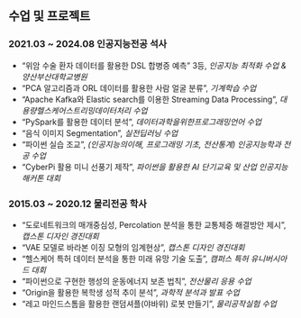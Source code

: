 ## 수업 및 프로젝트
### **2021.03 ~ 2024.08 인공지능전공 석사**

- “위암 수술 환자 데이터를 활용한 DSL 합병증 예측” 3등, *인공지능 최적화 수업 & 양산부산대학교병원*
- “PCA 알고리즘과 ORL 데이터를 활용한 사람 얼굴 분류”, *기계학습 수업*
- “Apache Kafka와 Elastic search를 이용한 Streaming Data Processing”, *대용량헬스케어스트리밍데이터처리 수업*
- “PySpark를 활용한 데이터 분석”, *데이터과학을위한프로그래밍언어 수업*
- “음식 이미지 Segmentation”, *실전딥러닝 수업*
- “파이썬 실습 조교”, *(인공지능의이해, 프로그래밍 기초, 전산통계) 인공지능학과 전공 수업*
- “CyberPi 활용 미니 선풍기 제작”, *파이썬을 활용한 AI 단기교육 및 산업 인공지능 해커톤 대회*

### **2015.03 ~ 2020.12 물리전공 학사**

- “도로네트워크의 매개중심성, Percolation 분석을 통한 교통체증 해결방안 제시”, *캡스톤 디자인 경진대회*
- “VAE 모델로 바라본 이징 모형의 임계현상”, *캡스톤 디자인 경진대회*
- “헬스케어 특허 데이터 분석을 통한 미래 유망 기술 도출”, *캠퍼스 특허 유니버시아드 대회*
- “파이썬으로 구현한 행성의 운동에너지 보존 법칙”, *전산물리 응용 수업*
- “Origin을 활용한 복학생 성적 추이 분석”, *과학적 분석과 발표 수업*
- “레고 마인드스톰을 활용한 랜덤셔플(야바위) 로봇 만들기”, *물리공작실험 수업*
